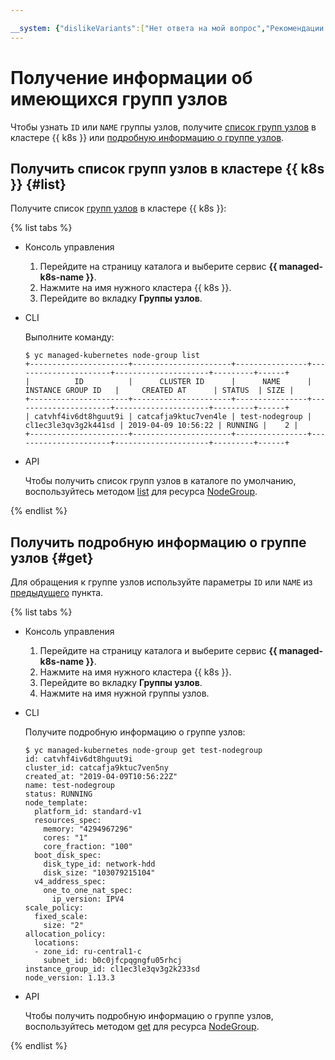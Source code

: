 ```yaml
---

__system: {"dislikeVariants":["Нет ответа на мой вопрос","Рекомендации не помогли","Содержание не соответствует заголовку","Другое"]}
---
```

# Получение информации об имеющихся групп узлов

Чтобы узнать `ID` или `NAME` группы узлов, получите [список групп узлов](#list) в кластере {{ k8s }} или [подробную информацию о группе узлов](#get).

## Получить список групп узлов в кластере {{ k8s }} {#list}

Получите список [групп узлов](../../concepts/index.md#node-group) в кластере {{ k8s }}:


{% list tabs %}

- Консоль управления

    1. Перейдите на страницу каталога и выберите сервис **{{ managed-k8s-name }}**.
    1. Нажмите на имя нужного кластера {{ k8s }}.
    1. Перейдите во вкладку **Группы узлов**.

- CLI

    Выполните команду: 

    ```
    $ yc managed-kubernetes node-group list
    +----------------------+----------------------+----------------+----------------------+---------------------+---------+------+
    |          ID          |      CLUSTER ID      |      NAME      |  INSTANCE GROUP ID   |     CREATED AT      | STATUS  | SIZE |
    +----------------------+----------------------+----------------+----------------------+---------------------+---------+------+
    | catvhf4iv6dt8hguut9i | catcafja9ktuc7ven4le | test-nodegroup | cl1ec3le3qv3g2k441sd | 2019-04-09 10:56:22 | RUNNING |    2 |
    +----------------------+----------------------+----------------+----------------------+---------------------+---------+------+
    ```

- API
  
    Чтобы получить список групп узлов в каталоге по умолчанию, воспользуйтесь методом [list](../../api-ref/NodeGroup/list.md) для ресурса [NodeGroup](../../api-ref/NodeGroup/).
    
{% endlist %}

## Получить подробную информацию о группе узлов {#get}

Для обращения к группе узлов используйте параметры `ID` или `NAME` из [предыдущего](node-group-list.md#list) пункта.

{% list tabs %}

- Консоль управления 
       
    1. Перейдите на страницу каталога и выберите сервис **{{ managed-k8s-name }}**.
    1. Нажмите на имя нужного кластера {{ k8s }}.
    1. Перейдите во вкладку **Группы узлов**.
    1. Нажмите на имя нужной группы узлов.

- CLI

    Получите подробную информацию о группе узлов:
        
    ```
    $ yc managed-kubernetes node-group get test-nodegroup
    id: catvhf4iv6dt8hguut9i
    cluster_id: catcafja9ktuc7ven5ny
    created_at: "2019-04-09T10:56:22Z"
    name: test-nodegroup
    status: RUNNING
    node_template:
      platform_id: standard-v1
      resources_spec:
        memory: "4294967296"
        cores: "1"
        core_fraction: "100"
      boot_disk_spec:
        disk_type_id: network-hdd
        disk_size: "103079215104"
      v4_address_spec:
        one_to_one_nat_spec:
          ip_version: IPV4
    scale_policy:
      fixed_scale:
        size: "2"
    allocation_policy:
      locations:
      - zone_id: ru-central1-c
        subnet_id: b0c0jfcpqgngfu05rhcj
    instance_group_id: cl1ec3le3qv3g2k233sd
    node_version: 1.13.3
    ```

- API
  
  Чтобы получить подробную информацию о группе узлов, воспользуйтесь методом [get](../../api-ref/NodeGroup/get.md) для ресурса [NodeGroup](../../api-ref/NodeGroup/).  

{% endlist %}


